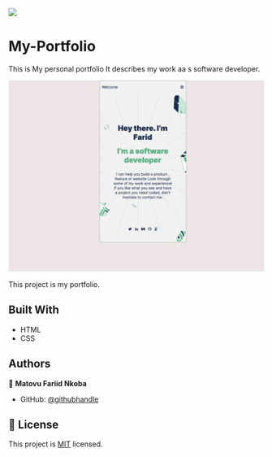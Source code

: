 ![](https://img.shields.io/badge/Microverse-blueviolet)

# My-Portfolio

This is My personal portfolio
It describes my work aa s software developer.

![screenshot](./assets/project_screenshot2.png)

This project is my portfolio.

## Built With

- HTML
- CSS

## Authors

👤 **Matovu Fariid Nkoba**

- GitHub: [@githubhandle](https://github.com/matovu-farid)

## 📝 License

This project is [MIT](./MIT.md) licensed.
